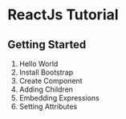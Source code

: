 # ReactJs Tutorial

## Getting Started

1. Hello World
2. Install Bootstrap
3. Create Component
4. Adding Children
5. Embedding Expressions
6. Setting Attributes
